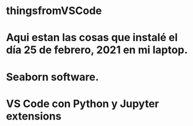# thingsfromVSCode
# Aqui estan las cosas que instalé el día 25 de febrero, 2021 en mi laptop.
# Seaborn software.
# VS Code con Python y Jupyter extensions
